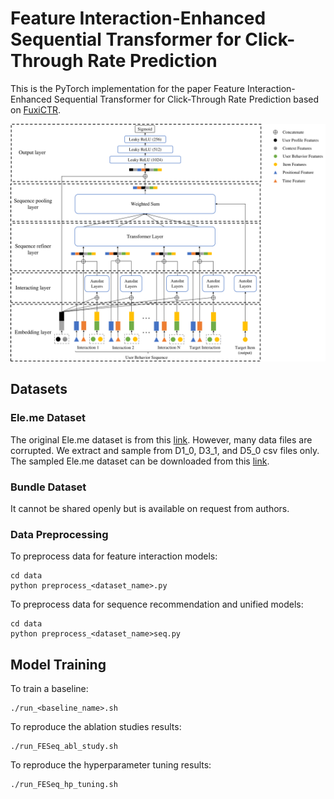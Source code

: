 # Feature Interaction-Enhanced Sequential Transformer for Click-Through Rate Prediction

This is the PyTorch implementation for the paper Feature Interaction-Enhanced Sequential Transformer for Click-Through Rate Prediction based on [FuxiCTR](https://github.com/xue-pai/FuxiCTR). 

![alt text](docs/img/FESeq.png?raw=true)

## Datasets

### Ele.me Dataset

The original Ele.me dataset is from this [link](https://tianchi.aliyun.com/dataset/131047). However, many data files are corrupted. We extract and sample from D1_0, D3_1, and D5_0 csv files only. The sampled Ele.me dataset can be downloaded from this [link](https://drive.google.com/drive/folders/1azJt4ZbKOYeO8wDT-M06rUx09WRckWaG). 

### Bundle Dataset

It cannot be shared openly but is available on request from authors.

### Data Preprocessing

To preprocess data for feature interaction models:

```
cd data 
python preprocess_<dataset_name>.py
```
To preprocess data for sequence recommendation and unified models:

```
cd data 
python preprocess_<dataset_name>seq.py
```
## Model Training
To train a baseline:
```
./run_<baseline_name>.sh
```
To reproduce the ablation studies results:
```
./run_FESeq_abl_study.sh
```
To reproduce the hyperparameter tuning results:
```
./run_FESeq_hp_tuning.sh
```
